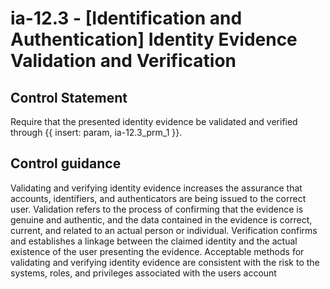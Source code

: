 # ia-12.3 - \[Identification and Authentication\] Identity Evidence Validation and Verification

## Control Statement

Require that the presented identity evidence be validated and verified through {{ insert: param, ia-12.3_prm_1 }}.

## Control guidance

Validating and verifying identity evidence increases the assurance that accounts, identifiers, and authenticators are being issued to the correct user. Validation refers to the process of confirming that the evidence is genuine and authentic, and the data contained in the evidence is correct, current, and related to an actual person or individual. Verification confirms and establishes a linkage between the claimed identity and the actual existence of the user presenting the evidence. Acceptable methods for validating and verifying identity evidence are consistent with the risk to the systems, roles, and privileges associated with the users account
